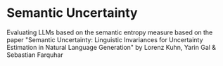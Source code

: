 # Semantic Uncertainty
Evaluating LLMs based on the semantic entropy measure based on the paper "Semantic Uncertainty: Linguistic Invariances for Uncertainty Estimation in Natural Language Generation" by Lorenz Kuhn, Yarin Gal &amp; Sebastian Farquhar
